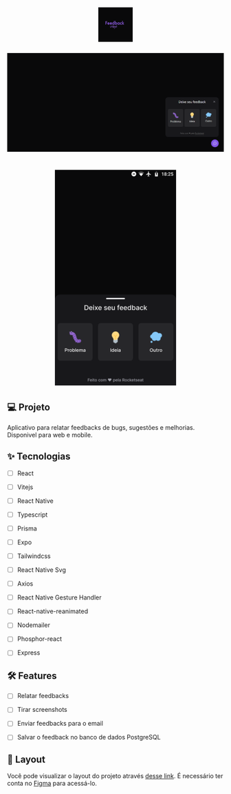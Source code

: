 <h1 align="center">
  <img alt="GamePlay" height="80" title="Plant Manager" src=".github/logo.png" />
</h1>

![cover](.github/feedget.png?style=flat)


<h1 align="center">
<img src=".github/mobile.png" height="500" title="Plant Manager"/>
</h1>

## 💻 Projeto
Aplicativo para relatar feedbacks de bugs, sugestões e melhorias.
Disponivel para web e mobile.

## ✨ Tecnologias

-   [ ] React
-   [ ] Vitejs
-   [ ] React Native
-   [ ] Typescript
-   [ ] Prisma
-   [ ] Expo
-   [ ] Tailwindcss
-   [ ] React Native Svg 
-   [ ] Axios
-   [ ] React Native Gesture Handler
-   [ ] React-native-reanimated
-   [ ] Nodemailer
-   [ ] Phosphor-react
-   [ ] Express


## :hammer_and_wrench: Features 

-   [ ] Relatar feedbacks
-   [ ] Tirar screenshots
-   [ ] Enviar feedbacks para o email
-   [ ] Salvar o feedback no banco de dados PostgreSQL


## 🔖 Layout

Você pode visualizar o layout do projeto através [desse link](https://www.figma.com/file/EqD5f3HbK89zzo2WR0Vcia/Feedback-Widget-(Community)?node-id=100%3A2114). É necessário ter conta no [Figma](http://figma.com/) para acessá-lo.

<br />
